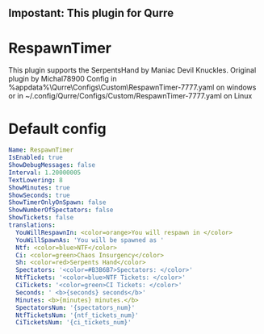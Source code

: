 
## Impostant: This plugin for Qurre
# RespawnTimer

This plugin supports the SerpentsHand by Maniac Devil Knuckles. Original plugin by Michal78900
Config in %appdata%\Qurre\Configs\Custom\RespawnTimer-7777.yaml on windows or in ~/.config/Qurre/Configs/Custom/RespawnTimer-7777.yaml on Linux
# Default config
```yaml
Name: RespawnTimer
IsEnabled: true
ShowDebugMessages: false
Interval: 1.20000005
TextLowering: 8
ShowMinutes: true
ShowSeconds: true
ShowTimerOnlyOnSpawn: false
ShowNumberOfSpectators: false
ShowTickets: false
translations:
  YouWillRespawnIn: <color=orange>You will respawn in </color>
  YouWillSpawnAs: 'You will be spawned as '
  Ntf: <color=blue>NTF</color>
  Ci: <color=green>Chaos Insurgency</color>
  Sh: <color=red>Serpents Hand</color>
  Spectators: '<color=#B3B6B7>Spectators: </color>'
  NtfTickets: '<color=blue>NTF Tickets: </color>'
  CiTickets: '<color=green>CI Tickets: </color>'
  Seconds: ' <b>{seconds} seconds</b>'
  Minutes: <b>{minutes} minutes.</b>
  SpectatorsNum: '{spectators_num}'
  NtfTicketsNum: '{ntf_tickets_num}'
  CiTicketsNum: '{ci_tickets_num}'
 ```
